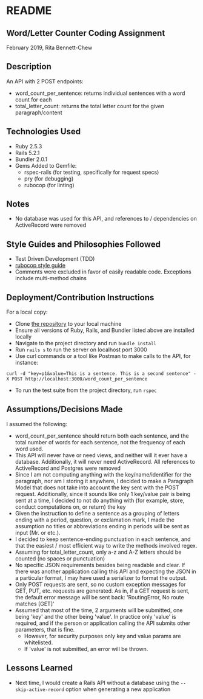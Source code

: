 # README

## Word/Letter Counter Coding Assignment
February 2019, Rita Bennett-Chew

## Description
An API with 2 POST endpoints:
- word_count_per_sentence: returns individual sentences with a word count for each
- total_letter_count: returns the total letter count for the given paragraph/content

## Technologies Used
- Ruby 2.5.3
- Rails 5.2.1
- Bundler 2.0.1
- Gems Added to Gemfile:
  * rspec-rails (for testing, specifically for request specs)
  * pry (for debugging)
  * rubocop (for linting)


## Notes
- No database was used for this API, and references to / dependencies on ActiveRecord were removed

## Style Guides and Philosophies Followed
- Test Driven Development (TDD)
- [rubocop style guide](https://github.com/rubocop-hq/ruby-style-guide)
- Comments were excluded in favor of easily readable code. Exceptions include multi-method chains

## Deployment/Contribution Instructions
For a local copy:
- Clone [the repository](https://github.com/ritabc/word-letter-count.git) to your local machine
- Ensure all versions of Ruby, Rails, and Bundler listed above are installed locally
- Navigate to the project directory and run `bundle install`
- Run `rails s` to run the server on localhost port 3000
- Use curl commands or a tool like Postman to make calls to the API, for instance:
```
curl -d "key=p1&value=This is a sentence. This is a second sentence" -X POST http://localhost:3000/word_count_per_sentence
```
- To run the test suite from the project directory, run `rspec`

## Assumptions/Decisions Made
I assumed the following:
- word_count_per_sentence should return both each sentence, and the total number of words for each sentence, not the frequency of each word used.
- This API will never have or need views, and neither will it ever have a database. Additionally, it will never need ActiveRecord. All references to ActiveRecord and Postgres were removed
- Since I am not computing anything with the key/name/identifier for the paragraph, nor am I storing it anywhere, I decided to make a Paragraph Model that does not take into account the key sent with the POST request. Additionally, since it sounds like only 1 key/value pair is being sent at a time, I decided to not do anything with (for example, store, conduct computations on, or return) the key
- Given the instruction to define a sentence as a grouping of letters ending with a period, question, or exclamation mark, I made the assumption no titles or abbreviations ending in periods will be sent as input (Mr. or etc.).
- I decided to keep sentence-ending punctuation in each sentence, and that the easiest / most efficient way to write the methods involved regex.
- Assuming for total_letter_count, only a-z and A-Z letters should be counted (no spaces or punctuation)
- No specific JSON requirements besides being readable and clear. If there was another application calling this API and expecting the JSON in a particular format, I may have used a serializer to format the output.
- Only POST requests are sent, so no custom exception messages for GET, PUT, etc. requests are generated. As in, if a GET request is sent, the default error message will be sent back: 'RoutingError, No route matches [GET]'
- Assumed that most of the time, 2 arguments will be submitted, one being 'key' and the other being 'value'. In practice only 'value' is required, and if the person or application calling the API submits other parameters, that is fine.
  * However, for security purposes only key and value params are whitelisted.
  * If 'value' is not submitted, an error will be thrown.

## Lessons Learned
- Next time, I would create a Rails API without a database using the `--skip-active-record` option when generating a new application
